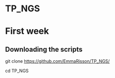 # TP_NGS
# First week
## Downloading the scripts
git clone https://github.com/EmmaRisson/TP_NGS/

cd TP_NGS

